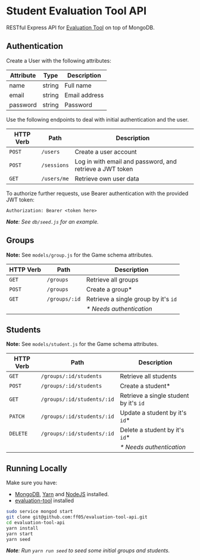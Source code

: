 # Student Evaluation Tool API

RESTful Express API for [Evaluation Tool](https://github.com/ff05/evaluation-tool) on top of MongoDB.

## Authentication

Create a User with the following attributes:

| Attribute | Type   | Description   |
|-----------|--------|---------------|
| name      | string | Full name     |
| email     | string | Email address |
| password  | string | Password      |

Use the following endpoints to deal with initial authentication and the user.

| HTTP Verb | Path        | Description |
|-----------|-------------|--------------|
| `POST`    | `/users`    | Create a user account |
| `POST`    | `/sessions` | Log in with email and password, and retrieve a JWT token |
| `GET`     | `/users/me` | Retrieve own user data |

To authorize further requests, use Bearer authentication with the provided JWT token:

```
Authorization: Bearer <token here>
```

_**Note**: See `db/seed.js` for an example._

## Groups

**Note:** See `models/group.js` for the Game schema attributes.

| HTTP Verb | Path | Description |
|-----------|------|--------------|
| `GET` | `/groups` | Retrieve all groups |
| `POST` | `/groups` | Create a group* |
| `GET` | `/groups/:id` | Retrieve a single group by it's `id` |
| | | _* Needs authentication_ |

## Students

**Note:** See `models/student.js` for the Game schema attributes.

| HTTP Verb | Path | Description |
|-----------|------|--------------|
| `GET` | `/groups/:id/students` | Retrieve all students |
| `POST` | `/groups/:id/students` | Create a student* |
| `GET` | `/groups/:id/students/:id` | Retrieve a single student by it's `id` |
| `PATCH` | `/groups/:id/students/:id` | Update a student by it's `id`* |
| `DELETE` | `/groups/:id/students/:id` | Delete a student by it's `id`* |
| | | _* Needs authentication_ |

## Running Locally

Make sure you have:
 * [MongoDB](https://docs.mongodb.com/), [Yarn](https://yarnpkg.com/en/) and [NodeJS](https://nodejs.org/en/) installed.
 * [evaluation-tool](https://github.com/ff05/evaluation-tool) installed

```bash
sudo service mongod start
git clone git@github.com:ff05/evaluation-tool-api.git
cd evaluation-tool-api
yarn install
yarn start
yarn seed
```

_**Note**: Run `yarn run seed` to seed some initial groups and students._
